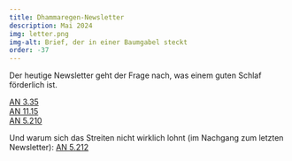 ```yaml
---
title: Dhammaregen-Newsletter
description: Mai 2024
img: letter.png
img-alt: Brief, der in einer Baumgabel steckt
order: -37
---
```


Der heutige Newsletter geht der Frage nach, was einem guten Schlaf förderlich ist.

[AN 3.35](#/sutta/an3.35/de/sabbamitta)  
[AN 11.15](#/sutta/an11.15/de/sabbamitta)  
[AN 5.210](#/sutta/an5.210/de/sabbamitta)  

Und warum sich das Streiten nicht wirklich lohnt (im Nachgang zum letzten Newsletter):
[AN 5.212](#/sutta/an5.212/de/sabbamitta)  
